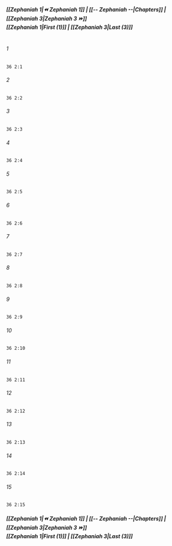
##### **[[Zephaniah 1|⏪ Zephaniah 1]] | [[-- Zephaniah --|Chapters]] | [[Zephaniah 3|Zephaniah 3 ⏩]]**<br>**[[Zephaniah 1|First (1)]] | [[Zephaniah 3|Last (3)]]**<br><br>

###### 1
``` verse
36 2:1
```
###### 2
``` verse
36 2:2
```
###### 3
``` verse
36 2:3
```
###### 4
``` verse
36 2:4
```
###### 5
``` verse
36 2:5
```
###### 6
``` verse
36 2:6
```
###### 7
``` verse
36 2:7
```
###### 8
``` verse
36 2:8
```
###### 9
``` verse
36 2:9
```
###### 10
``` verse
36 2:10
```
###### 11
``` verse
36 2:11
```
###### 12
``` verse
36 2:12
```
###### 13
``` verse
36 2:13
```
###### 14
``` verse
36 2:14
```
###### 15
``` verse
36 2:15
```

##### **[[Zephaniah 1|⏪ Zephaniah 1]] | [[-- Zephaniah --|Chapters]] | [[Zephaniah 3|Zephaniah 3 ⏩]]**<br>**[[Zephaniah 1|First (1)]] | [[Zephaniah 3|Last (3)]]**
